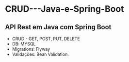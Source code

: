 # CRUD---Java-e-Spring-Boot

## API Rest em Java com Spring Boot
* CRUD - GET, POST, PUT, DELETE
* DB: MYSQL
* Migrations: Flyway
* Validações: Bean Validation.
